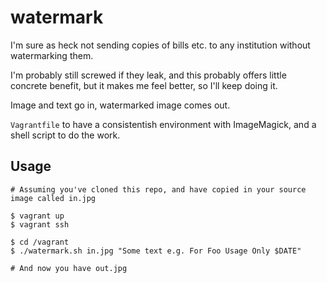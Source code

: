 # watermark

I'm sure as heck not sending copies of bills etc. to any institution without watermarking them.

I'm probably still screwed if they leak,
and this probably offers little concrete benefit,
but it makes me feel better,
so I'll keep doing it.

Image and text go in, watermarked image comes out.

`Vagrantfile` to have a consistentish environment with ImageMagick,
and a shell script to do the work.

## Usage

```
# Assuming you've cloned this repo, and have copied in your source image called in.jpg

$ vagrant up
$ vagrant ssh

$ cd /vagrant
$ ./watermark.sh in.jpg "Some text e.g. For Foo Usage Only $DATE"

# And now you have out.jpg
```

